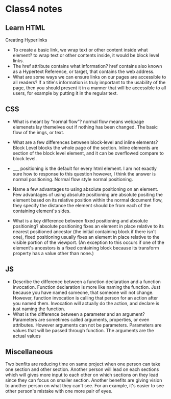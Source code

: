 # Class4 notes
## Learn HTML
Creating Hyperlinks

- To create a basic link, we wrap text or other content inside what element?
to wrap text or other contents inside, it would be block level links.
- The href attribute contains what information?
href contains also known as a Hypertext Reference, or target, that contains the web address.
- What are some ways we can ensure links on our pages are accessible to all readers?
If a title's information is truly important to the usability of the page, then you should present it in a manner that will be accessible to all users, for example by putting it in the regular text.

## CSS

- What is meant by “normal flow”?
normal flow means webpage elemenets lay themelves out if nothing has been changed. The basic flow of the imgs, or text.

- What are a few differences between block-level and inline elements?
Block Level blocks the whole page of the section. Inline elements are section of the block level element, and it can be overflowed compare to block level.

- ___ positioning is the default for every html element.
I am not exactly sure how to response to this question however, I think the answer is normal positioning. Normal flow style normal positioning.

- Name a few advantages to using absolute positioning on an element.
Few advantages of using absolute positioning are absolute positing the element based on its relative position within the normal document flow, they specify the distance the element should be from each of the containing element's sides.
- What is a key difference between fixed positioning and absolute positioning?
absolute positioning fixes an element in place relative to its nearest positioned ancestor (the initial containing block if there isn't one), fixed positioning usually fixes an element in place relative to the visible portion of the viewport. (An exception to this occurs if one of the element's ancestors is a fixed containing block because its transform property has a value other than none.) 

## JS
- Describe the difference between a function declaration and a function invocation.
Function declaration is more like naming the function. Just because you have named someone, that someone will not change. However, function invocation is calling that person for an action after you named them. Invocation will actually do the action, and declare is just naming the function.
- What is the difference between a parameter and an argument?
Parameters are sometimes called arguments, properties, or even attributes. However arguments can not be parameters. Parameters are values that will be passed through function. The arguments are the actual values

## Miscellaneous
Two benfits are reducing time on same project when one person can take one section and other section. Another person will lead on each sections which will gives more input to each other on which sections on they lead since they can focus on smaller section. Another benefits are giving vision to another person on what they can't see. For an example, it's easier to see other person's mistake with one more pair of eyes.
